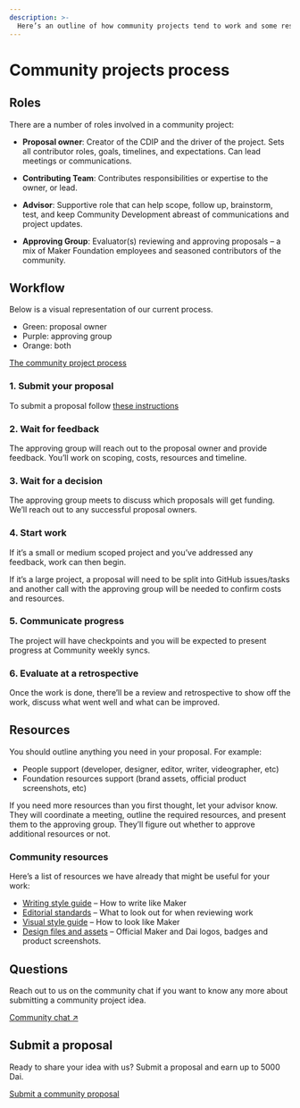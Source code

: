 ```yaml
---
description: >-
  Here’s an outline of how community projects tend to work and some resources we think might be helpful.
---
```


# Community projects process

## Roles
There are a number of roles involved in a community project:

- **Proposal owner**: Creator of the CDIP and the driver of the project. Sets all contributor roles, goals, timelines, and expectations. Can lead meetings or communications.

- **Contributing Team**: Contributes responsibilities or expertise to the owner, or lead.

- **Advisor**: Supportive role that can help scope, follow up, brainstorm, test, and keep Community Development abreast of communications and project updates.

- **Approving Group**: Evaluator(s) reviewing and approving proposals – a mix of Maker Foundation employees and seasoned contributors of the community.

## Workflow
Below is a visual representation of our current process.

- Green: proposal owner
- Purple: approving group
- Orange: both

[The community project process](./cdip-contributor-highlights.jpg)

### 1. Submit your proposal
To submit a proposal follow [these instructions](./README.md)

### 2. Wait for feedback
The approving group will reach out to the proposal owner and provide feedback. You’ll work on scoping, costs, resources and timeline.

### 3. Wait for a decision
The approving group meets to discuss which proposals will get funding. We’ll reach out to any successful proposal owners.

### 4. Start work
If it’s a small or medium scoped project and you’ve addressed any feedback, work can then begin.

If it’s a large project, a proposal will need to be split into GitHub issues/tasks and another call with the approving group will be needed to confirm costs and resources.

### 5. Communicate progress
The project will have checkpoints and you will be expected to present progress at Community weekly syncs.

### 6. Evaluate at a retrospective
Once the work is done, there’ll be a review and retrospective to show off the work, discuss what went well and what can be improved.

## Resources
You should outline anything you need in your proposal. For example:

- People support (developer, designer, editor, writer, videographer, etc)
- Foundation resources support (brand assets, official product screenshots, etc)

If you need more resources than you first thought, let your advisor know. They will coordinate a meeting, outline the required resources, and present them to the approving group. They’ll figure out whether to approve additional resources or not.

### Community resources
Here’s a list of resources we have already that might be useful for your work:

- [Writing style guide](../contributing/writing-style-guide.md) – How to write like Maker
- [Editorial standards](../contributing/reviewer-guide.md) – What to look out for when reviewing work
- [Visual style guide](../contributing/visual-style-guide.md) – How to look like Maker
- [Design files and assets](https://www.notion.so/makerdao/Maker-Brand-ac517c82ff9a43089d0db5bb2ee045a4) – Official Maker and Dai logos, badges and product screenshots.

## Questions
Reach out to us on the community chat if you want to know any more about submitting a community project idea.

[Community chat ↗](https://chat.makerdao.com/channel/community-development "Community development chat")

## Submit a proposal
Ready to share your idea with us? Submit a proposal and earn up to 5000 Dai.

[Submit a community proposal](./README.md)
